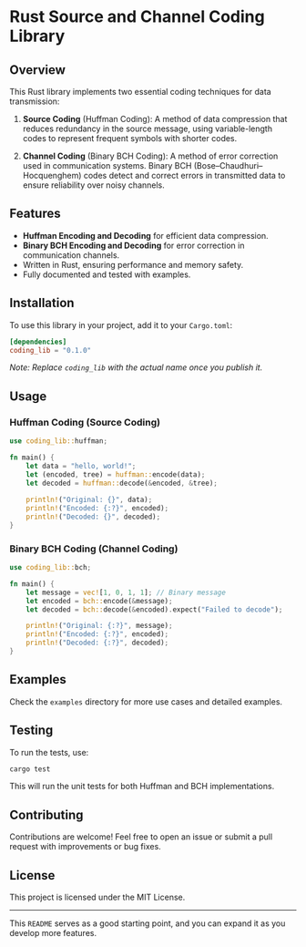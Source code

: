# Rust Source and Channel Coding Library

## Overview

This Rust library implements two essential coding techniques for data transmission:

1. **Source Coding** (Huffman Coding): A method of data compression that reduces redundancy in the source message, using variable-length codes to represent frequent symbols with shorter codes.
  
2. **Channel Coding** (Binary BCH Coding): A method of error correction used in communication systems. Binary BCH (Bose–Chaudhuri–Hocquenghem) codes detect and correct errors in transmitted data to ensure reliability over noisy channels.

## Features

- **Huffman Encoding and Decoding** for efficient data compression.
- **Binary BCH Encoding and Decoding** for error correction in communication channels.
- Written in Rust, ensuring performance and memory safety.
- Fully documented and tested with examples.

## Installation

To use this library in your project, add it to your `Cargo.toml`:

```toml
[dependencies]
coding_lib = "0.1.0"
```

_Note: Replace `coding_lib` with the actual name once you publish it._

## Usage

### Huffman Coding (Source Coding)

```rust
use coding_lib::huffman;

fn main() {
    let data = "hello, world!";
    let (encoded, tree) = huffman::encode(data);
    let decoded = huffman::decode(&encoded, &tree);
    
    println!("Original: {}", data);
    println!("Encoded: {:?}", encoded);
    println!("Decoded: {}", decoded);
}
```

### Binary BCH Coding (Channel Coding)

```rust
use coding_lib::bch;

fn main() {
    let message = vec![1, 0, 1, 1]; // Binary message
    let encoded = bch::encode(&message);
    let decoded = bch::decode(&encoded).expect("Failed to decode");

    println!("Original: {:?}", message);
    println!("Encoded: {:?}", encoded);
    println!("Decoded: {:?}", decoded);
}
```

## Examples

Check the `examples` directory for more use cases and detailed examples.

## Testing

To run the tests, use:

```bash
cargo test
```

This will run the unit tests for both Huffman and BCH implementations.

## Contributing

Contributions are welcome! Feel free to open an issue or submit a pull request with improvements or bug fixes.

## License

This project is licensed under the MIT License.

---

This `README` serves as a good starting point, and you can expand it as you develop more features.